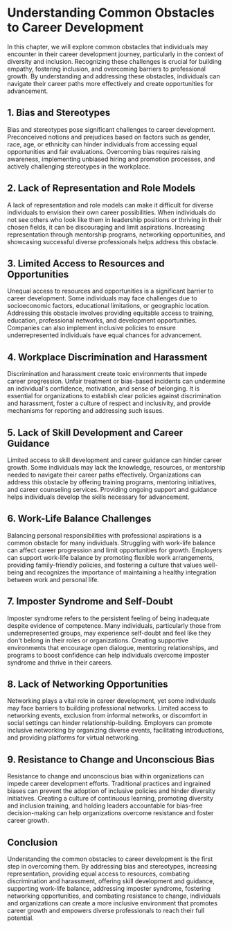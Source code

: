 # Understanding Common Obstacles to Career Development

In this chapter, we will explore common obstacles that individuals may encounter in their career development journey, particularly in the context of diversity and inclusion. Recognizing these challenges is crucial for building empathy, fostering inclusion, and overcoming barriers to professional growth. By understanding and addressing these obstacles, individuals can navigate their career paths more effectively and create opportunities for advancement.

## 1\. Bias and Stereotypes

Bias and stereotypes pose significant challenges to career development. Preconceived notions and prejudices based on factors such as gender, race, age, or ethnicity can hinder individuals from accessing equal opportunities and fair evaluations. Overcoming bias requires raising awareness, implementing unbiased hiring and promotion processes, and actively challenging stereotypes in the workplace.

## 2\. Lack of Representation and Role Models

A lack of representation and role models can make it difficult for diverse individuals to envision their own career possibilities. When individuals do not see others who look like them in leadership positions or thriving in their chosen fields, it can be discouraging and limit aspirations. Increasing representation through mentorship programs, networking opportunities, and showcasing successful diverse professionals helps address this obstacle.

## 3\. Limited Access to Resources and Opportunities

Unequal access to resources and opportunities is a significant barrier to career development. Some individuals may face challenges due to socioeconomic factors, educational limitations, or geographic location. Addressing this obstacle involves providing equitable access to training, education, professional networks, and development opportunities. Companies can also implement inclusive policies to ensure underrepresented individuals have equal chances for advancement.

## 4\. Workplace Discrimination and Harassment

Discrimination and harassment create toxic environments that impede career progression. Unfair treatment or bias-based incidents can undermine an individual's confidence, motivation, and sense of belonging. It is essential for organizations to establish clear policies against discrimination and harassment, foster a culture of respect and inclusivity, and provide mechanisms for reporting and addressing such issues.

## 5\. Lack of Skill Development and Career Guidance

Limited access to skill development and career guidance can hinder career growth. Some individuals may lack the knowledge, resources, or mentorship needed to navigate their career paths effectively. Organizations can address this obstacle by offering training programs, mentoring initiatives, and career counseling services. Providing ongoing support and guidance helps individuals develop the skills necessary for advancement.

## 6\. Work-Life Balance Challenges

Balancing personal responsibilities with professional aspirations is a common obstacle for many individuals. Struggling with work-life balance can affect career progression and limit opportunities for growth. Employers can support work-life balance by promoting flexible work arrangements, providing family-friendly policies, and fostering a culture that values well-being and recognizes the importance of maintaining a healthy integration between work and personal life.

## 7\. Imposter Syndrome and Self-Doubt

Imposter syndrome refers to the persistent feeling of being inadequate despite evidence of competence. Many individuals, particularly those from underrepresented groups, may experience self-doubt and feel like they don't belong in their roles or organizations. Creating supportive environments that encourage open dialogue, mentoring relationships, and programs to boost confidence can help individuals overcome imposter syndrome and thrive in their careers.

## 8\. Lack of Networking Opportunities

Networking plays a vital role in career development, yet some individuals may face barriers to building professional networks. Limited access to networking events, exclusion from informal networks, or discomfort in social settings can hinder relationship-building. Employers can promote inclusive networking by organizing diverse events, facilitating introductions, and providing platforms for virtual networking.

## 9\. Resistance to Change and Unconscious Bias

Resistance to change and unconscious bias within organizations can impede career development efforts. Traditional practices and ingrained biases can prevent the adoption of inclusive policies and hinder diversity initiatives. Creating a culture of continuous learning, promoting diversity and inclusion training, and holding leaders accountable for bias-free decision-making can help organizations overcome resistance and foster career growth.

## Conclusion

Understanding the common obstacles to career development is the first step in overcoming them. By addressing bias and stereotypes, increasing representation, providing equal access to resources, combating discrimination and harassment, offering skill development and guidance, supporting work-life balance, addressing imposter syndrome, fostering networking opportunities, and combating resistance to change, individuals and organizations can create a more inclusive environment that promotes career growth and empowers diverse professionals to reach their full potential.
